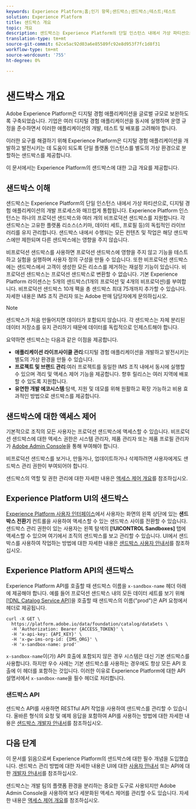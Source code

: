 ```yaml
---
keywords: Experience Platform;홈;인기 항목;샌드박스;샌드박스;테스트;테스트
solution: Experience Platform
title: 샌드박스 개요
topic: 개요
description: 샌드박스는 Experience Platform의 단일 인스턴스 내에서 가상 파티션으로, 디지털 경험 애플리케이션의 개발 프로세스와 매끄럽게 통합됩니다.
translation-type: tm+mt
source-git-commit: 62ce5ac92d03a6e85589fc92e8d953f7fc1d8f31
workflow-type: tm+mt
source-wordcount: '755'
ht-degree: 0%

---
```



# 샌드박스 개요

Adobe Experience Platform은 디지털 경험 애플리케이션을 글로벌 규모로 보완하도록 구축되었습니다. 기업은 여러 디지털 경험 애플리케이션을 동시에 실행하며 운영 규정을 준수하면서 이러한 애플리케이션의 개발, 테스트 및 배포를 고려해야 합니다.

이러한 요구를 해결하기 위해 Experience Platform은 디지털 경험 애플리케이션을 개발하고 발전시키는 데 도움이 되도록 단일 플랫폼 인스턴스를 별도의 가상 환경으로 분할하는 샌드박스를 제공합니다.

이 문서에서는 Experience Platform의 샌드박스에 대한 고급 개요를 제공합니다.

## 샌드박스 이해

샌드박스는 Experience Platform의 단일 인스턴스 내에서 가상 파티션으로, 디지털 경험 애플리케이션의 개발 프로세스와 매끄럽게 통합됩니다. Experience Platform 인스턴스는 하나의 프로덕션 샌드박스와 여러 개의 비프로덕션 샌드박스를 지원합니다. 각 샌드박스는 고유한 플랫폼 리소스(스키마, 데이터 세트, 프로필 등)의 독립적인 라이브러리를 유지 관리합니다.  샌드박스 내에서 수행되는 모든 컨텐츠 및 작업은 해당 샌드박스에만 제한되며 다른 샌드박스에는 영향을 주지 않습니다.

비프로덕션 샌드박스를 사용하면 프로덕션 샌드박스에 영향을 주지 않고 기능을 테스트하고 실험을 실행하며 사용자 정의 구성을 만들 수 있습니다. 또한 비프로덕션 샌드박스에는 샌드박스에서 고객이 생성한 모든 리소스를 제거하는 재설정 기능이 있습니다. 비프로덕션 샌드박스는 프로덕션 샌드박스로 변환할 수 없습니다. 기본 Experience Platform 라이센스는 5개의 샌드박스(1개의 프로덕션 및 4개의 비프로덕션)를 부여합니다. 비프로덕션 샌드박스 10개 팩을 총 샌드박스 최대 75개까지 추가할 수 있습니다. 자세한 내용은 IMS 조직 관리자 또는 Adobe 판매 담당자에게 문의하십시오.

>[!NOTE]
>
>샌드박스가 처음 만들어지면 데이터가 포함되지 않습니다. 각 샌드박스는 자체 분리된 데이터 저장소를 유지 관리하기 때문에 데이터를 독립적으로 인제스트해야 합니다.

요약하면 샌드박스는 다음과 같은 이점을 제공합니다.

* **애플리케이션 라이프사이클 관리**:디지털 경험 애플리케이션을 개발하고 발전시키는 별도의 가상 환경을 만들 수 있습니다.
* **프로젝트 및 브랜드 관리**:여러 프로젝트를 동일한 IMS 조직 내에서 동시에 실행할 수 있으며 격리 및 액세스 제어 기능을 제공합니다. 향후 릴리스는 여러 지역에 배포할 수 있도록 지원합니다.
* **유연한 개발 에코시스템**:탐색, 지원 및 데모를 위해 원활하고 확장 가능하고 비용 효과적인 방법으로 샌드박스를 제공합니다.

## 샌드박스에 대한 액세스 제어

기본적으로 조직의 모든 사용자는 프로덕션 샌드박스에 액세스할 수 있습니다. 비프로덕션 샌드박스에 대한 액세스 권한은 시스템 관리자, 제품 관리자 또는 제품 프로필 관리자가 [Adobe Admin Console](https://adminconsole.adobe.com)을 통해 부여해야 합니다.

비프로덕션 샌드박스를 보거나, 만들거나, 업데이트하거나 삭제하려면 사용자에게도 샌드박스 관리 권한이 부여되어야 합니다.

샌드박스의 역할 및 권한 관리에 대한 자세한 내용은 [액세스 제어 개요](../access-control/home.md)를 참조하십시오.

## Experience Platform UI의 샌드박스

[Experience Platform 사용자 인터페이스](https://platform.adobe.com)에서 사용자는 화면의 왼쪽 상단에 있는 **샌드박스 전환기** 컨트롤을 사용하여 액세스할 수 있는 샌드박스 사이를 전환할 수 있습니다.  샌드박스 관리 권한이 있는 사용자는 왼쪽 탐색의 **[!UICONTROL Sandboxes]** 탭에 액세스할 수 있으며 여기에서 조직의 샌드박스를 보고 관리할 수 있습니다. UI에서 샌드박스를 사용하여 작업하는 방법에 대한 자세한 내용은 [샌드박스 사용자 안내서](ui/overview.md)를 참조하십시오.

## Experience Platform API의 샌드박스

Experience Platform API를 호출할 때 샌드박스 이름을 `x-sandbox-name` 헤더 아래에 제공해야 합니다. 예를 들어 프로덕션 샌드박스 내의 모든 데이터 세트를 보기 위해 [[!DNL Catalog Service API]](https://www.adobe.io/apis/experienceplatform/home/api-reference.html#!acpdr/swagger-specs/catalog.yaml)을 호출할 때 샌드박스의 이름(&quot;prod&quot;)은 API 요청에서 헤더로 제공됩니다.

```shell
curl -X GET \
  https://platform.adobe.io/data/foundation/catalog/dataSets \
  -H 'Authorization: Bearer {ACCESS_TOKEN}' \
  -H 'x-api-key: {API_KEY}' \
  -H 'x-gw-ims-org-id: {IMS_ORG}' \
  -H 'x-sandbox-name: prod'
```

`x-sandbox-name`이(가) API 호출에 포함되지 않은 경우 시스템은 대신 기본 샌드박스를 사용합니다. 하지만 우수 사례는 기본 샌드박스를 사용하는 경우에도 항상 모든 API 호출에 이 헤더를 포함하는 것입니다. 이러한 이유로 Experience Platform에 대한 API 설명서에서 `x-sandbox-name`을 필수 헤더로 처리합니다.

### 샌드박스 API

샌드박스 API를 사용하면 RESTful API 작업을 사용하여 샌드박스를 관리할 수 있습니다. 올바른 형식의 요청 및 예제 응답을 포함하여 API를 사용하는 방법에 대한 자세한 내용은 [샌드박스 개발자 안내서](api/getting-started.md)를 참조하십시오.

## 다음 단계

이 문서를 읽음으로써 Experience Platform의 샌드박스에 대한 필수 개념을 도입했습니다. 샌드박스 관리 방법에 대한 자세한 내용은 UI에 대한 [사용자 안내서](ui/overview.md) 또는 API에 대한 [개발자 안내서](./api/getting-started.md)를 참조하십시오.

샌드박스는 개발 팀의 플랫폼 환경을 분리하는 중요한 도구로 사용되지만 Adobe Admin Console을 사용하여 보다 세분화된 액세스 제어를 관리할 수도 있습니다. 자세한 내용은 [액세스 제어 개요](../access-control/home.md)를 참조하십시오.